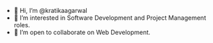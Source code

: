 - 👋 Hi, I’m @kratikaagarwal
- 👀 I’m interested in Software Development and Project Management roles.
- 💞️ I’m open to collaborate on Web Development.


<!---
kratikaagarwal/kratikaagarwal is a ✨ special ✨ repository because its `README.md` (this file) appears on your GitHub profile.
You can click the Preview link to take a look at your changes.
--->
